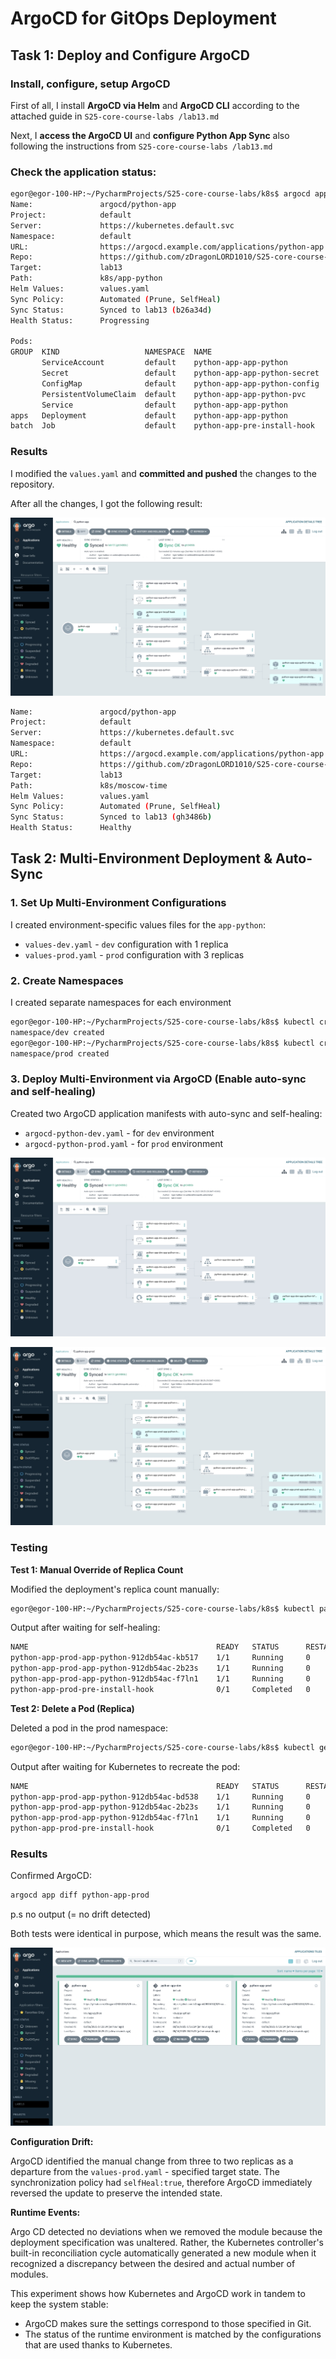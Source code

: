 # ArgoCD for GitOps Deployment

## Task 1: Deploy and Configure ArgoCD

### Install, configure, setup ArgoCD

First of all, I install **ArgoCD via Helm** and **ArgoCD CLI** according to the attached guide in `S25-core-course-labs
/lab13.md`

Next, I **access the ArgoCD UI** and **configure Python App Sync** also following the instructions from `S25-core-course-labs
/lab13.md`

### Check the application status:

```bash
egor@egor-100-HP:~/PycharmProjects/S25-core-course-labs/k8s$ argocd app get python-app
Name:               argocd/python-app
Project:            default
Server:             https://kubernetes.default.svc
Namespace:          default
URL:                https://argocd.example.com/applications/python-app
Repo:               https://github.com/zDragonLORD1010/S25-core-course-labs.git
Target:             lab13
Path:               k8s/app-python
Helm Values:        values.yaml
Sync Policy:        Automated (Prune, SelfHeal)
Sync Status:        Synced to lab13 (b26a34d)
Health Status:      Progressing

Pods:
GROUP  KIND                   NAMESPACE  NAME                                 STATUS  HEALTH       HOOK  MESSAGE
       ServiceAccount         default    python-app-app-python                Synced  Healthy            
       Secret                 default    python-app-app-python-secret         Synced  Healthy            
       ConfigMap              default    python-app-app-python-config         Synced  Healthy            
       PersistentVolumeClaim  default    python-app-app-python-pvc            Synced  Healthy            
       Service                default    python-app-app-python                Synced  Healthy            
apps   Deployment             default    python-app-app-python                Synced  Healthy            
batch  Job                    default    python-app-pre-install-hook          Synced  Succeeded     
```

### Results

I modified the `values.yaml` and **committed and pushed** the changes to the repository.

After all the changes, I got the following result:

![argo_app.jpg](Data%20for%20report/argo_app.jpg)

```bash
Name:               argocd/python-app
Project:            default
Server:             https://kubernetes.default.svc
Namespace:          default
URL:                https://argocd.example.com/applications/python-app
Repo:               https://github.com/zDragonLORD1010/S25-core-course-labs.git
Target:             lab13
Path:               k8s/moscow-time
Helm Values:        values.yaml
Sync Policy:        Automated (Prune, SelfHeal)
Sync Status:        Synced to lab13 (gh3486b)
Health Status:      Healthy  
```

## Task 2: Multi-Environment Deployment & Auto-Sync

### 1. Set Up Multi-Environment Configurations

I created environment-specific values files for the `app-python`:

- `values-dev.yaml` - `dev` configuration with 1 replica
- `values-prod.yaml` - `prod` configuration with 3 replicas

### 2. Create Namespaces

I created separate namespaces for each environment

```bash
egor@egor-100-HP:~/PycharmProjects/S25-core-course-labs/k8s$ kubectl create namespace dev
namespace/dev created
egor@egor-100-HP:~/PycharmProjects/S25-core-course-labs/k8s$ kubectl create namespace prod
namespace/prod created
```

### 3. Deploy Multi-Environment via ArgoCD (Enable auto-sync and self-healing)

Created two ArgoCD application manifests with auto-sync and self-healing:

- `argocd-python-dev.yaml` - for `dev` environment
- `argocd-python-prod.yaml` - for `prod` environment

![argo_app_dev.jpg](Data%20for%20report/argo_app_dev.jpg)

![argo_app_prod.jpg](Data%20for%20report/argo_app_prod.jpg)

### Testing

**Test 1: Manual Override of Replica Count**

Modified the deployment's replica count manually:

```bash
egor@egor-100-HP:~/PycharmProjects/S25-core-course-labs/k8s$ kubectl patch deployment python-app-prod-app-python -n prod --patch '{"spec":{"replicas": 2}}'
```

Output after waiting for self-healing:

```bash
NAME                                          READY   STATUS      RESTARTS   AGE
python-app-prod-app-python-912db54ac-kb517    1/1     Running     0          4m31s
python-app-prod-app-python-912db54ac-2b23s    1/1     Running     0          45s
python-app-prod-app-python-912db54ac-f7ln1    1/1     Running     0          4m31s
python-app-prod-pre-install-hook              0/1     Completed   0          5m12s
```

**Test 2: Delete a Pod (Replica)**

Deleted a pod in the prod namespace:

```bash
egor@egor-100-HP:~/PycharmProjects/S25-core-course-labs/k8s$ kubectl get pods -n prod -o name | grep -v pre-install | head -1 | xargs kubectl delete -n prod
```

Output after waiting for Kubernetes to recreate the pod:

```bash
NAME                                          READY   STATUS      RESTARTS   AGE
python-app-prod-app-python-912db54ac-bd538    1/1     Running     0          47s
python-app-prod-app-python-912db54ac-2b23s    1/1     Running     0          4m48s
python-app-prod-app-python-912db54ac-f7ln1    1/1     Running     0          8m34s
python-app-prod-pre-install-hook              0/1     Completed   0          9m15s
```

### Results

Confirmed ArgoCD:

```bash
argocd app diff python-app-prod
```
p.s no output (= no drift detected)

Both tests were identical in purpose, which means the result was the same.

![argo_argo.jpg](Data%20for%20report/argo_argo.jpg)

**Configuration Drift:**

ArgoCD identified the manual change from three to two replicas as a departure from the `values-prod.yaml` - specified target state. The synchronization policy had `selfHeal:true`, therefore ArgoCD immediately reversed the update to preserve the intended state.

**Runtime Events:**

Argo CD detected no deviations when we removed the module because the deployment specification was unaltered.  Rather, the Kubernetes controller's built-in reconciliation cycle automatically generated a new module when it recognized a discrepancy between the desired and actual number of modules.

This experiment shows how Kubernetes and ArgoCD work in tandem to keep the system stable:
- ArgoCD makes sure the settings correspond to those specified in Git.
- The status of the runtime environment is matched by the configurations that are used thanks to Kubernetes.
